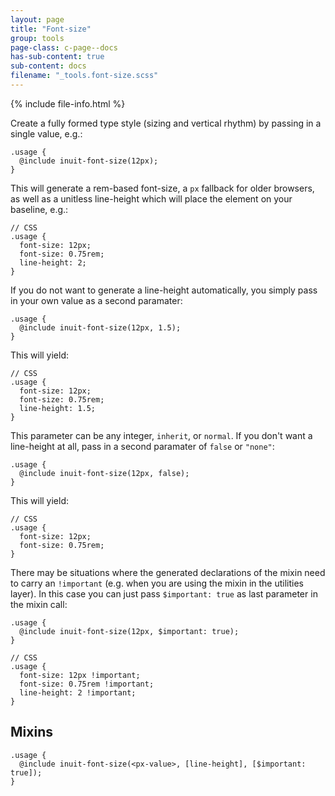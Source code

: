 ```yaml
---
layout: page
title: "Font-size"
group: tools
page-class: c-page--docs
has-sub-content: true
sub-content: docs
filename: "_tools.font-size.scss"
---
```


{% include file-info.html %}

Create a fully formed type style (sizing and vertical rhythm) by passing in a
single value, e.g.:

    .usage {
      @include inuit-font-size(12px);
    }

This will generate a rem-based font-size, a `px` fallback for older browsers, as well as a unitless line-height
which will place the element on your baseline, e.g.:

    // CSS
    .usage {
      font-size: 12px;
      font-size: 0.75rem;
      line-height: 2;
    }

If you do not want to generate a line-height automatically, you
simply pass in your own value as a second paramater:

    .usage {
      @include inuit-font-size(12px, 1.5);
    }

This will yield:

    // CSS
    .usage {
      font-size: 12px;
      font-size: 0.75rem;
      line-height: 1.5;
    }

This parameter can be any integer, `inherit`, or `normal`. If you don't want
a line-height at all, pass in a second paramater of `false` or `"none"`:

    .usage {
      @include inuit-font-size(12px, false);
    }

This will yield:

    // CSS
    .usage {
      font-size: 12px;
      font-size: 0.75rem;
    }

There may be situations where the generated declarations of the mixin need to carry an `!important` (e.g. when you are using the mixin in the utilities layer). In this case you can just pass `$important: true` as last parameter in the mixin call:

    .usage {
      @include inuit-font-size(12px, $important: true);
    }

    // CSS
    .usage {
      font-size: 12px !important;
      font-size: 0.75rem !important;
      line-height: 2 !important;
    }



## Mixins

    .usage {
      @include inuit-font-size(<px-value>, [line-height], [$important: true]);
    }

